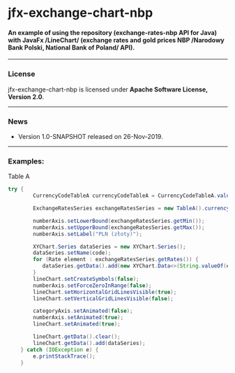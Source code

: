 # jfx-exchange-chart-nbp

#### An example of using the repository (exchange-rates-nbp API for Java) with JavaFx /LineChart/ (exchange rates and gold prices NBP /Narodowy Bank Polski, National Bank of Poland/ API).
***
### License
jfx-exchange-chart-nbp is licensed under **Apache Software License, Version 2.0**.
***
### News
* Version 1.0-SNAPSHOT released on 26-Nov-2019.
***
### Examples:
Table A
```java
try {
        CurrencyCodeTableA currencyCodeTableA = CurrencyCodeTableA.valueOf(code);

        ExchangeRatesSeries exchangeRatesSeries = new TableA().currencyExchangeRate(currencyCodeTableA);

        numberAxis.setLowerBound(exchangeRatesSeries.getMin());
        numberAxis.setUpperBound(exchangeRatesSeries.getMax());
        numberAxis.setLabel("PLN (złoty)");

        XYChart.Series dataSeries = new XYChart.Series();
        dataSeries.setName(code);
        for (Rate element : exchangeRatesSeries.getRates()) {
           dataSeries.getData().add(new XYChart.Data<>(String.valueOf(element.getEffectiveDate()), element.getMid()));
        }
        lineChart.setCreateSymbols(false);
        numberAxis.setForceZeroInRange(false);
        lineChart.setHorizontalGridLinesVisible(true);
        lineChart.setVerticalGridLinesVisible(false);

        categoryAxis.setAnimated(false);
        numberAxis.setAnimated(true);
        lineChart.setAnimated(true);

        lineChart.getData().clear();
        lineChart.getData().add(dataSeries);
    } catch (IOException e) {
        e.printStackTrace();
    }
```
